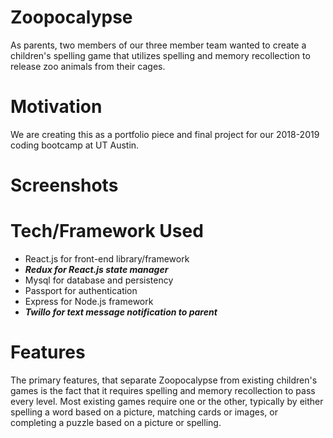 # Zoopocalypse

As parents, two members of our three member team wanted to create a children's spelling game that utilizes spelling and memory recollection to release zoo animals from their cages.

# Motivation

We are creating this as a portfolio piece and final project for our 2018-2019 coding bootcamp at UT Austin.

# Screenshots

# Tech/Framework Used

- React.js for front-end library/framework
- _**Redux for React.js state manager**_
- Mysql for database and persistency
- Passport for authentication
- Express for Node.js framework
- _**Twillo for text message notification to parent**_

# Features

The primary features, that separate Zoopocalypse from existing children's games is the fact that it requires spelling and memory recollection to pass every level. Most existing games require one or the other, typically by either spelling a word based on a picture, matching cards or images, or completing a puzzle based on a picture or spelling.
